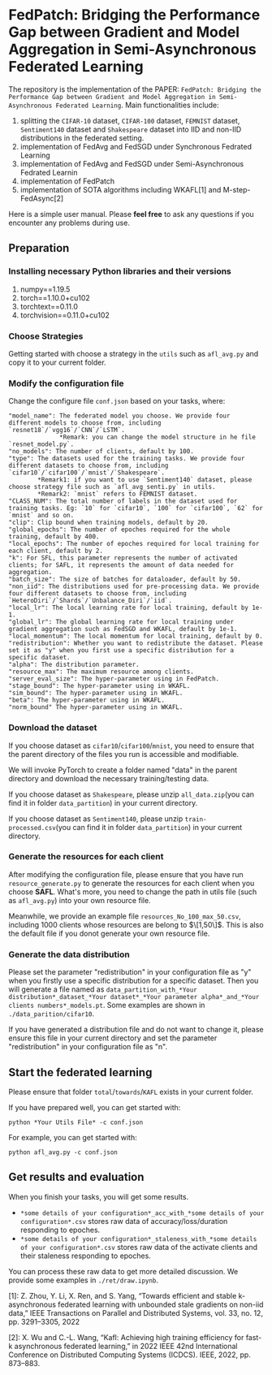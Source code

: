 # FedPatch: Bridging the Performance Gap between Gradient and Model Aggregation in Semi-Asynchronous Federated Learning

The repository is the implementation of the PAPER: `FedPatch: Bridging the Performance Gap between Gradient and Model Aggregation in Semi-Asynchronous Federated Learning`. 
Main functionalities include: 
1. splitting the `CIFAR-10` dataset, `CIFAR-100` dataset, `FEMNIST` dataset, `Sentiment140` dataset and `Shakespeare` dataset into IID and non-IID distributions in the federated setting.
2. implementation of FedAvg and FedSGD under Synchronous Fedrated Learning
3. implementation of FedAvg and FedSGD under Semi-Asynchronous Fedrated Learnin
4. implementation of FedPatch
5. implementation of SOTA algorithms including WKAFL[1] and M-step-FedAsync[2]

Here is a simple user manual. Please **feel free** to ask any questions if you encounter any problems during use.

## Preparation
### Installing necessary Python libraries and their versions
1. numpy==1.19.5
2. torch==1.10.0+cu102
3. torchtext==0.11.0
4. torchvision==0.11.0+cu102

### Choose Strategies
Getting started with choose a strategy in the `utils` such as `afl_avg.py` and copy it to your current folder.

### Modify the configuration file
Change the configure file `conf.json` based on your tasks, where:
```
"model_name": The federated model you choose. We provide four different models to choose from, including `resnet18`/`vgg16`/`CNN`/`LSTM`.
              *Remark: you can change the model structure in he file `resnet_model.py`.
"no_models": The number of clients, default by 100.
"type": The datasets used for the training tasks. We provide four different datasets to choose from, including `cifar10`/`cifar100`/`mnist`/`Shakespeare`.
        *Remark1: if you want to use `Sentiment140` dataset, please choose strategy file such as `afl_avg_senti.py` in utils.
        *Remark2: `mnist` refers to FEMNIST dataset.
"CLASS_NUM": The total number of labels in the dataset used for training tasks. Eg: `10` for `cifar10`, `100` for `cifar100`, `62` for `mnist` and so on.
"clip": Clip bound when training models, default by 20.
"global_epochs": The number of epoches required for the whole training, default by 400.
"local_epochs": The number of epoches required for local training for each client, default by 2.
"k": For SFL, this parameter represents the number of activated clients; for SAFL, it represents the amount of data needed for aggregation.
"batch_size": The size of batches for dataloader, default by 50.
"non_iid": The distributions used for pre-processing data. We provide four different datasets to choose from, including `HeteroDiri`/`Shards`/`Unbalance_Diri`/`iid`.
"local_lr": The local learning rate for local training, default by 1e-1.
"global_lr": The global learning rate for local training under gradient aggregation such as FedSGD and WKAFL, default by 1e-1.
"local_momentum": The local momentum for local training, default by 0.
"redistribution": Whether you want to redistribute the dataset. Please set it as "y" when you first use a specific distribution for a specific dataset.
"alpha": The distribution parameter.
"resource_max": The maximum resource among clients.
"server_eval_size": The hyper-parameter using in FedPatch.
"stage_bound": The hyper-parameter using in WKAFL.
"sim_bound": The hyper-parameter using in WKAFL.
"beta": The hyper-parameter using in WKAFL.
"norm_bound" The hyper-parameter using in WKAFL.
```

### Download the dataset
If you choose dataset as `cifar10`/`cifar100`/`mnist`, you need to ensure that the parent directory of the files you run is accessible and modifiable. 

We will invoke PyTorch to create a folder named "data" in the parent directory and download the necessary training/testing data.

If you choose dataset as `Shakespeare`, please unzip `all_data.zip`(you can find it in folder `data_partition`) in your current directory.

If you choose dataset as `Sentiment140`, please unzip `train-processed.csv`(you can find it in folder `data_partition`) in your current directory.

### Generate the resources for each client
After modifying the configuration file, please ensure that you have run `resource_generate.py` to generate the resources for each client when you choose **SAFL**.
What's more, you need to change the path in utils file (such as `afl_avg.py`) into your own resource file.

Meanwhile, we provide an example file `resources_No_100_max_50.csv`, including 1000 clients whose resources are belong to $\[1,50\]$. 
This is also the default file if you donot generate your own resource file.

### Generate the data distribution
Please set the parameter "redistribution" in your configuration file as "y" when you firstly use a specific distribution for a specific dataset. Then you will generate a 
file named as `data_partition_with_*Your distribution*_dataset_*Your dataset*_*Your parameter alpha*_and_*Your clients numbers*_models.pt`. Some examples are shown in `./data_parition/cifar10`.

If you have generated a distribution file and do not want to change it, please ensure this file in your current directory and set the parameter "redistribution" in your configuration file as "n".
## Start the federated learning
Please ensure that folder `total`/`towards`/`KAFL` exists in your current folder.

If you have prepared well, you can get started with:
```
python *Your Utils File* -c conf.json
```

For example, you can get started with:
```
python afl_avg.py -c conf.json
```
## Get results and evaluation
When you finish your tasks, you will get some results.
* `*some details of your configuration*_acc_with_*some details of your configuration*.csv` stores raw data of accuracy/loss/duration responding to epoches.
* `*some details of your configuration*_staleness_with_*some details of your configuration*.csv` stores raw data of the activate clients and their staleness responding to epoches.

You can process these raw data to get more detailed discussion. We provide some examples in `./ret/draw.ipynb`.

[1]: Z. Zhou, Y. Li, X. Ren, and S. Yang, “Towards efficient and stable k-asynchronous federated learning with unbounded stale gradients on non-iid data,” IEEE Transactions on Parallel and Distributed Systems, vol. 33, no. 12, pp. 3291–3305, 2022

[2]: X. Wu and C.-L. Wang, “Kafl: Achieving high training efficiency for fast-k asynchronous federated learning,” in 2022 IEEE 42nd International Conference on Distributed Computing Systems (ICDCS). IEEE, 2022, pp. 873–883.

